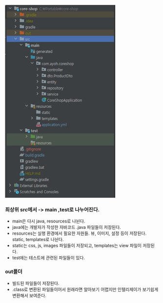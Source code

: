 <img src="https://raw.githubusercontent.com/pansakr/TIL/refs/heads/main/%EC%9D%B4%EB%AF%B8%EC%A7%80/Spring/%EB%94%94%EB%A0%89%ED%86%A0%EB%A6%AC%EA%B5%AC%EC%A1%B0.jpg" alt="디렉토리구조">

### 최상위 src에서 -> main ,test로 나누어진다.

* main은 다시 java, resources로 나뉜다.
* java에는 개발자가 작성한 자바코드 .java 파일들이 저장된다.
* resources는 실행 환경에서 필요한 자원들. 뷰, 이미지, 설정 등이 저장된다. static, templates로 나뉜다.
* static는 css, js, images 파일들이 저장되고, templates는 view 파일이 저장된다.
* test에는 테스트에 관련된 파일들이 있다.

### out폴더

* 빌드된 파일들이 저장된다.
* .class로 변환된 파일들이어서 원래라면 알아보기 어렵지만 인텔리제이가 보기쉽게 변환해서 보여준다.
